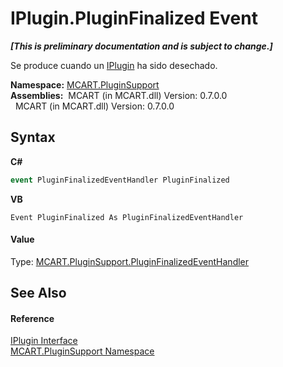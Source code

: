 # IPlugin.PluginFinalized Event
 _**\[This is preliminary documentation and is subject to change.\]**_

Se produce cuando un <a href="4ee0e2a7-cfcb-eb2f-49cb-5ac7500b7e3d">IPlugin</a> ha sido desechado.

**Namespace:**&nbsp;<a href="4abc7841-aae2-1ecc-94fa-a3d251746bda">MCART.PluginSupport</a><br />**Assemblies:**&nbsp;&nbsp;MCART (in MCART.dll) Version: 0.7.0.0<br />&nbsp;&nbsp;MCART (in MCART.dll) Version: 0.7.0.0<br />

## Syntax

**C#**<br />
``` C#
event PluginFinalizedEventHandler PluginFinalized
```

**VB**<br />
``` VB
Event PluginFinalized As PluginFinalizedEventHandler
```


#### Value
Type: <a href="9ba605d4-26ef-40e6-83a1-165648bd331a">MCART.PluginSupport.PluginFinalizedEventHandler</a>

## See Also


#### Reference
<a href="4ee0e2a7-cfcb-eb2f-49cb-5ac7500b7e3d">IPlugin Interface</a><br /><a href="4abc7841-aae2-1ecc-94fa-a3d251746bda">MCART.PluginSupport Namespace</a><br />